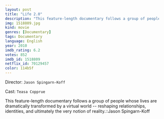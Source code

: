 ```yaml
---
layout: post
title: "Life 2.0"
description: "This feature-length documentary follows a group of people whose lives are dramatically transformed by a virtual world -- reshaping relationships, identities, and ultimately the very notion of reality.::Jason Spingarn-Koff.."
img: 1518809.jpg
kind: movie
genres: [Documentary]
tags: Documentary 
language: English
year: 2010
imdb_rating: 6.2
votes: 852
imdb_id: 1518809
netflix_id: 70129457
color: 114b5f
---
```

Director: `Jason Spingarn-Koff`  

Cast: `Teasa Copprue` 

This feature-length documentary follows a group of people whose lives are dramatically transformed by a virtual world -- reshaping relationships, identities, and ultimately the very notion of reality.::Jason Spingarn-Koff
